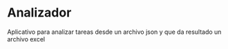 # Analizador

Aplicativo para analizar tareas desde un archivo json y que da resultado un archivo excel